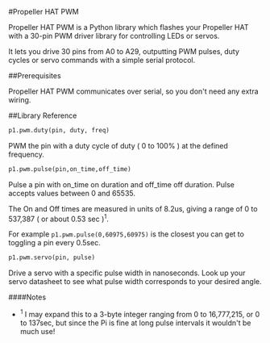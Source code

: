 #Propeller HAT PWM

Propeller HAT PWM is a Python library which flashes your Propeller HAT with a 30-pin
PWM driver library for controlling LEDs or servos.

It lets you drive 30 pins from A0 to A29, outputting PWM pulses, duty cycles or servo
commands with a simple serial protocol.

##Prerequisites

Propeller HAT PWM communicates over serial, so you don't need any extra wiring.

##Library Reference

```python
p1.pwm.duty(pin, duty, freq)
```

PWM the pin with a duty cycle of duty ( 0 to 100% ) at the defined frequency.

```python
p1.pwm.pulse(pin,on_time,off_time)
```

Pulse a pin with on_time on duration and off_time off duration. Pulse accepts values between 0 and 65535.

The On and Off times are measured in units of 8.2us, giving a range of 0 to 537,387 ( or about 0.53 sec )<sup>1</sup>.

For example `p1.pwm.pulse(0,60975,60975)` is the closest you can get to toggling a pin every 0.5sec.

```python
p1.pwm.servo(pin, pulse)
```

Drive a servo with a specific pulse width in nanoseconds.
Look up your servo datasheet to see what pulse width corresponds to your desired angle.


####Notes

* <sup>1</sup> I may expand this to a 3-byte integer ranging from 0 to 16,777,215, or 0 to 137sec, but since
the Pi is fine at long pulse intervals it wouldn't be much use!

